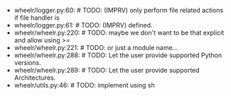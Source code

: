 - wheelr/logger.py:60:    #  TODO: (IMPRV) only perform file related actions if file handler is
- wheelr/logger.py:61:    #  TODO: (IMPRV) defined.
- wheelr/wheelr.py:220:    #  TODO: maybe we don't want to be that explicit and allow using >=
- wheelr/wheelr.py:221:    #  TODO: or just a module name...
- wheelr/wheelr.py:288:    #  TODO: Let the user provide supported Python versions.
- wheelr/wheelr.py:289:    #  TODO: Let the user provide supported Architectures.
- wheelr/utils.py:46:    #  TODO: implement using sh
